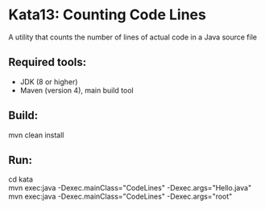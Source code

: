 # Kata13: Counting Code Lines

A utility that counts the number of lines of actual code in a Java source file

## Required tools:

* JDK (8 or higher)
* Maven (version 4), main build tool

## Build:

mvn clean install

## Run:

cd kata</br>
mvn exec:java -Dexec.mainClass="CodeLines" -Dexec.args="Hello.java"</br>
mvn exec:java -Dexec.mainClass="CodeLines" -Dexec.args="root"